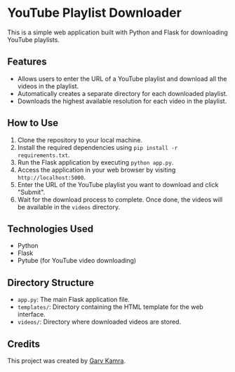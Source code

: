 # YouTube Playlist Downloader

This is a simple web application built with Python and Flask for downloading YouTube playlists.

## Features
- Allows users to enter the URL of a YouTube playlist and download all the videos in the playlist.
- Automatically creates a separate directory for each downloaded playlist.
- Downloads the highest available resolution for each video in the playlist.

## How to Use
1. Clone the repository to your local machine.
2. Install the required dependencies using `pip install -r requirements.txt`.
3. Run the Flask application by executing `python app.py`.
4. Access the application in your web browser by visiting `http://localhost:5000`.
5. Enter the URL of the YouTube playlist you want to download and click "Submit".
6. Wait for the download process to complete. Once done, the videos will be available in the `videos` directory.

## Technologies Used
- Python
- Flask
- Pytube (for YouTube video downloading)

## Directory Structure
- `app.py`: The main Flask application file.
- `templates/`: Directory containing the HTML template for the web interface.
- `videos/`: Directory where downloaded videos are stored.

## Credits

This project was created by [Garv Kamra](https://github.com/Securegarv20).


